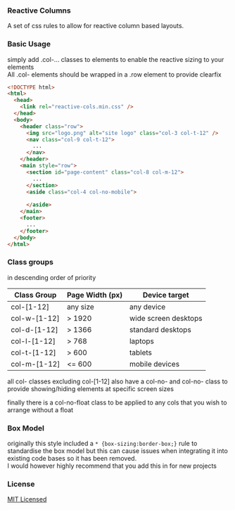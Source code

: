 ### Reactive Columns
A set of css rules to allow for reactive column based layouts.

### Basic Usage
simply add .col-... classes to elements to enable the reactive sizing to your elements\
All .col- elements should be wrapped in a .row element to provide clearfix
```html
<!DOCTYPE html>
<html>
  <head>
    <link rel="reactive-cols.min.css" />
  </head>
  <body>
    <header class="row">
      <img src="logo.png" alt="site logo" class="col-3 col-t-12" />
      <nav class="col-9 col-t-12">
        ...
      </nav>
    </header>
    <main style="row">
      <section id="page-content" class="col-8 col-m-12">
        ...
      </section>
      <aside class="col-4 col-no-mobile">
      
      </aside>
    </main>
    <footer>
      ...
    </footer>
  </body>
</html>
```

### Class groups

in descending order of priority

| Class Group  | Page Width (px) | Device target        |
|--------------|-----------------|----------------------|
| col-[1-12]   | any size        | any device           |
| col-w-[1-12] | > 1920          | wide screen desktops |
| col-d-[1-12] | > 1366          | standard desktops    |
| col-l-[1-12] | > 768           | laptops              |
| col-t-[1-12] | > 600           | tablets              |
| col-m-[1-12] | <= 600          | mobile devices       |

all col- classes excluding col-[1-12] also have a col-no- and col-no- class to provide showing/hiding elements at 
specific screen sizes

finally there is a col-no-float class to be applied to any cols that you wish to arrange without a float

### Box Model
originally this style included a `* {box-sizing:border-box;}` rule to standardise the box model but this can cause issues 
when integrating it into existing code bases so it has been removed.\
I would however highly recommend that you add this in for new projects

### License
[MIT Licensed](./LICENSE)
